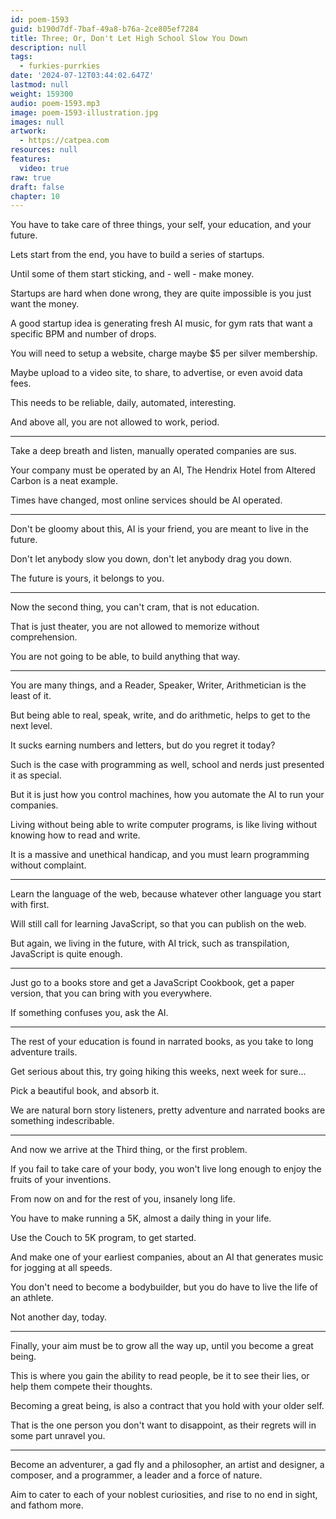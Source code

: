 ```yaml
---
id: poem-1593
guid: b190d7df-7baf-49a8-b76a-2ce805ef7284
title: Three; Or, Don't Let High School Slow You Down
description: null
tags:
  - furkies-purrkies
date: '2024-07-12T03:44:02.647Z'
lastmod: null
weight: 159300
audio: poem-1593.mp3
image: poem-1593-illustration.jpg
images: null
artwork:
  - https://catpea.com
resources: null
features:
  video: true
raw: true
draft: false
chapter: 10
---
```


You have to take care of three things,
your self, your education, and your future.

Lets start from the end,
you have to build a series of startups.

Until some of them start sticking,
and - well - make money.

Startups are hard when done wrong,
they are quite impossible is you just want the money.

A good startup idea is generating fresh AI music,
for gym rats that want a specific BPM and number of drops.

You will need to setup a website,
charge maybe $5 per silver membership.

Maybe upload to a video site,
to share, to advertise, or even avoid data fees.

This needs to be reliable,
daily, automated, interesting.

And above all, you are not allowed to work,
period.

---

Take a deep breath and listen,
manually operated companies are sus.

Your company must be operated by an AI,
The Hendrix Hotel from Altered Carbon is a neat example.

Times have changed,
most online services should be AI operated.

---

Don't be gloomy about this,
AI is your friend, you are meant to live in the future.

Don't let anybody slow you down,
don't let anybody drag you down.

The future is yours,
it belongs to you.

---

Now the second thing,
you can't cram, that is not education.

That is just theater,
you are not allowed to memorize without comprehension.

You are not going to be able,
to build anything that way.

---

You are many things,
and a Reader, Speaker, Writer, Arithmetician is the least of it.

But being able to real, speak, write, and do arithmetic,
helps to get to the next level.

It sucks earning numbers and letters,
but do you regret it today?

Such is the case with programming as well,
school and nerds just presented it as special.

But it is just how you control machines,
how you automate the AI to run your companies.

Living without being able to write computer programs,
is like living without knowing how to read and write.

It is a massive and unethical handicap,
and you must learn programming without complaint.

---

Learn the language of the web,
because whatever other language you start with first.

Will still call for learning JavaScript,
so that you can publish on the web.

But again, we living in the future,
with AI trick, such as transpilation, JavaScript is quite enough.

---

Just go to a books store and get a JavaScript Cookbook,
get a paper version, that you can bring with you everywhere.

If something confuses you,
ask the AI.

---

The rest of your education is found in narrated books,
as you take to long adventure trails.

Get serious about this, try going hiking this weeks,
next week for sure...

Pick a beautiful book,
and absorb it.

We are natural born story listeners,
pretty adventure and narrated books are something indescribable.

---

And now we arrive at the Third thing,
or the first problem.

If you fail to take care of your body,
you won't live long enough to enjoy the fruits of your inventions.

From now on and for the rest of you,
insanely long life.

You have to make running a 5K,
almost a daily thing in your life.

Use the Couch to 5K program,
to get started.

And make one of your earliest companies,
about an AI that generates music for jogging at all speeds.

You don't need to become a bodybuilder,
but you do have to live the life of an athlete.

Not another day,
today.

---

Finally, your aim must be to grow all the way up,
until you become a great being.

This is where you gain the ability to read people,
be it to see their lies, or help them compete their thoughts.

Becoming a great being,
is also a contract that you hold with your older self.

That is the one person you don't want to disappoint,
as their regrets will in some part unravel you.

---

Become an adventurer, a gad fly and a philosopher, an artist and designer,
a composer, and a programmer, a leader and a force of nature.

Aim to cater to each of your noblest curiosities,
and rise to no end in sight, and fathom more.
